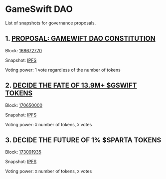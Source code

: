 # GameSwift DAO

List of snapshots for governance proposals.

## 1. [PROPOSAL: GAMEWIFT DAO CONSTITUTION](https://snapshot.org/#/gameswiftdao.eth/proposal/0x52d3a90113520b7b0c072c0346e791969cf5360ad9fdefecd5b1f62625b7b268)

Block: [168672770](https://arbiscan.io/block/168672770)

Snapshot: [IPFS](https://gateway.pinata.cloud/ipfs/QmZt7hfhmWyaLFWrapt6xQ2HG4DTSxooJtWPQU6ya5WzB4)

Voting power: 1 vote regardless of the number of tokens

## 2. [DECIDE THE FATE OF 13.9M+ $GSWIFT TOKENS](https://snapshot.org/#/gameswiftdao.eth/proposal/0xc425bbb954f495ec994b2b9803f66cda09331d32b809757797cf720b70a56e42)

Block: [170650000](https://arbiscan.io/block/170650000)

Snapshot: [IPFS](https://gateway.pinata.cloud/ipfs/Qme73PsEaPxMRDWByXMo1AGnLmk5zYumeDh5jGMZsumcYo)

Voting power: `X` number of tokens, `X` votes

## 3. DECIDE THE FUTURE OF 1% $SPARTA TOKENS

Block: [173091935](https://arbiscan.io/block/173091935)

Snapshot: [IPFS](https://gateway.pinata.cloud/ipfs/QmZW46tcW9Xwv3V7rNMLA3QcQdw7kAhbqS4b9cmFCN3etS)

Voting power: `X` number of tokens, `X` votes
